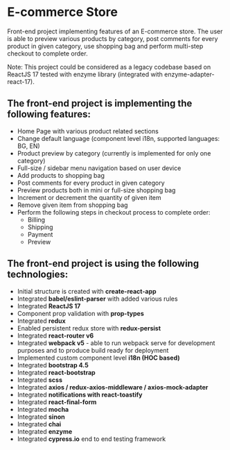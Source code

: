 # E-commerce Store

Front-end project implementing features of an E-commerce store. The user is able to preview various products by category, post comments for every product in given category, use shopping bag and perform multi-step checkout to complete order.

Note: This project could be considered as a legacy codebase based on
ReactJS 17 tested with enzyme library (integrated with enzyme-adapter-react-17).

## The front-end project is implementing the following features:

* Home Page with various product related sections
* Change default language (component level i18n, supported languages: BG, EN)
* Product preview by category (currently is implemented for only one category)
* Full-size / sidebar menu navigation based on user device
* Add products to shopping bag
* Post comments for every product in given category
* Preview products both in mini or full-size shopping bag
* Increment or decrement the quantity of given item
* Remove given item from shopping bag
* Perform the following steps in checkout process to complete order:
    * Billing
    * Shipping
    * Payment
    * Preview

## The front-end project is using the following technologies:

* Initial structure is created with **create-react-app**
* Integrated **babel/eslint-parser** with added various rules
* Integrated **ReactJS 17**
* Component prop validation with **prop-types**
* Integrated **redux**
* Enabled persistent redux store with **redux-persist**
* Integrated **react-router v6**
* Integrated **webpack v5** - able to run webpack serve for development purposes and to produce build ready for deployment
* Implemented custom component level **i18n (HOC based)**
* Integrated **bootstrap 4.5**
* Integrated **react-bootstrap**
* Integrated **scss**
* Integrated **axios / redux-axios-middleware / axios-mock-adapter**
* Integrated **notifications with react-toastify**
* Integrated **react-final-form**
* Integrated **mocha**
* Integrated **sinon**
* Integrated **chai**
* Integrated **enzyme**
* Integrated **cypress.io** end to end testing framework
